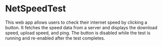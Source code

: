 # NetSpeedTest
This web app allows users to check their internet speed by clicking a button. It fetches the speed data from a server and displays the download speed, upload speed, and ping. The button is disabled while the test is running and re-enabled after the test completes.
